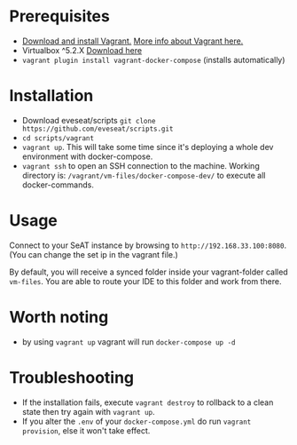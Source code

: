 # Prerequisites

* [Download and install Vagrant.](https://www.vagrantup.com/) [More info about Vagrant here.](https://www.vagrantup.com/docs/)
* Virtualbox ^5.2.X [Download here](https://www.virtualbox.org/wiki/Downloads)
* `vagrant plugin install vagrant-docker-compose` (installs automatically)

# Installation

* Download eveseat/scripts `git clone https://github.com/eveseat/scripts.git`
* `cd scripts/vagrant`
* `vagrant up`. This will take some time since it's deploying a whole dev environment with docker-compose.
* `vagrant ssh` to open an SSH connection to the machine. Working directory is:
`/vagrant/vm-files/docker-compose-dev/` to execute all docker-commands.

# Usage

Connect to your SeAT instance by browsing to `http://192.168.33.100:8080`.
(You can change the set ip in the vagrant file.)

By default, you will receive a synced folder inside your vagrant-folder called `vm-files`.
You are able to route your IDE to this folder and work from there.

# Worth noting

* by using `vagrant up` vagrant will run `docker-compose up -d`

# Troubleshooting

* If the installation fails, execute `vagrant destroy` to rollback to a clean state then try again with `vagrant up`.
* If you alter the `.env` of your `docker-compose.yml` do run `vagrant provision`, else it won't take effect.
